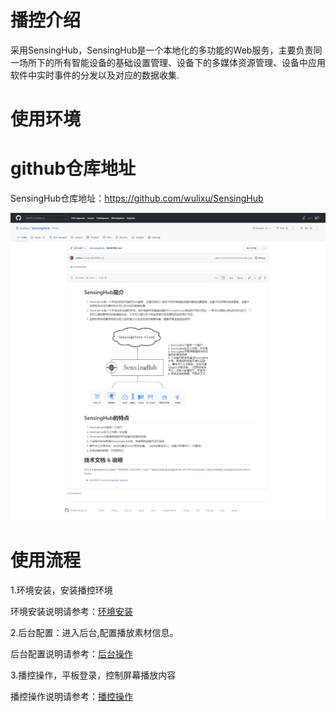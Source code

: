 # 播控介绍

采用SensingHub，SensingHub是一个本地化的多功能的Web服务，主要负责同一场所下的所有智能设备的基础设置管理、设备下的多媒体资源管理、设备中应用软件中实时事件的分发以及对应的数据收集.

# 使用环境



# github仓库地址
SensingHub仓库地址：https://github.com/wulixu/SensingHub

![environment1](/Docs/bokong/images/backstage/16.png)
# 使用流程
1.环境安装，安装播控环境

   环境安装说明请参考：[环境安装](https://github.com/troncell/SensingDocs/blob/main/Docs/bokong/%E7%8E%AF%E5%A2%83%E5%AE%89%E8%A3%85.md)

2.后台配置：进入后台,配置播放素材信息。

  后台配置说明请参考：[后台操作](https://github.com/troncell/SensingDocs/blob/main/Docs/bokong/%E5%90%8E%E5%8F%B0%E6%93%8D%E4%BD%9C.md)

3.播控操作，平板登录，控制屏幕播放内容

播控操作说明请参考：[播控操作](https://github.com/troncell/SensingDocs/blob/main/Docs/bokong/%E6%92%AD%E6%8E%A7%E6%93%8D%E4%BD%9C.md)